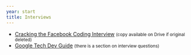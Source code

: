 ```yaml
---
year: start
title: Interviews
---
```


- [Cracking the Facebook Coding Interview](https://docs.google.com/presentation/d/1O1yUtP4SC1WAkBDEg6HQFiZZDIlPPrS8y9bF7jJQwog/edit#slide=id.g1d2c7be3f4_22_0) <small>(copy available on Drive if original deleted)</small>
- [Google Tech Dev Guide](https://techdevguide.withgoogle.com/) <small>(there is a section on interview questions)</small>
